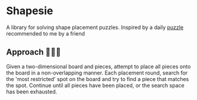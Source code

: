 # Shapesie

A library for solving shape placement puzzles.  Inspired by a daily [puzzle](https://www.amazon.com/DragonFjord-Puzzle-Day-Original-Challenges/dp/B09BHV12QF) recommended to me by a friend

## Approach 🌳🕵️‍♀️

Given a two-dimensional board and pieces, attempt to place all pieces onto the board in a non-overlapping manner.  Each placement round, search for the 'most restricted' spot on the board and try to find a piece that matches the spot.  Continue until all pieces have been placed, or the search space has been exhausted.
